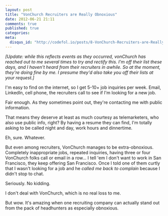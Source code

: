 ```yaml
---
layout: post
title: "VonChurch Recruiters are Really Obnoxious"
date: 2012-06-21 21:11
comments: true
published: true
categories: 
meta:
  disqus_id: "http://codefol.io/posts/8-VonChurch-Recruiters-are-Really-Obnoxious"
---
```

*[Update: while this reflects events as they occurred, vonChurch has reached out to me several times to try and rectify this.  I'm off their list these days, and I haven't heard from their recruiters in awhile.  So at the moment, they're doing fine by me.  I presume they'd also take you off their lists at your request.]*

I'm easy to find on the internet, so I get 5-10+ job inquiries per week.  Email, LinkedIn, cell phone, the recruiters call to see if I'm looking for a new job.

Fair enough.  As they sometimes point out, they're contacting me with public information.

That means they deserve at least as much courtesy as telemarketers, who also use public info, right?  By having a resume they can find, I'm totally asking to be called night and day, work hours and dinnertime.

Eh, sure.  Whatever.

But even among recruiters, VonChurch manages to be extra-obnoxious.  Completely inappropriate jobs, repeated inquiries, having three or four VonChurch folks call or email in a row...  I tell 'em I don't want to work in San Francisco, they keep offering San Francisco.  Once I told one of them curtly that I wasn't looking for a job and he <i>called me back to complain</i> because I didn't stop to chat.

Seriously.  No kidding.

I don't deal with VonChurch, which is no real loss to me.

But wow.  It's amazing when one recruiting company can actually stand out from the pack of headhunters as especially obnoxious.
